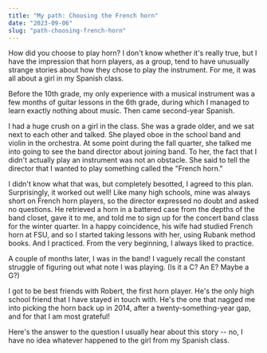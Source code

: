 ```yaml
---
title: "My path: Choosing the French horn"
date: "2023-09-06"
slug: "path-choosing-french-horn"
---
```


How did you choose to play horn? I don't know whether it's really true, but I have the impression that horn players, as a group, tend to have unusually strange stories about how they chose to play the instrument. For me, it was all about a girl in my Spanish class.

Before the 10th grade, my only experience with a musical instrument was a few months of guitar lessons in the 6th grade, during which I managed to learn exactly nothing about music. Then came second-year Spanish.

I had a huge crush on a girl in the class. She was a grade older, and we sat next to each other and talked. She played oboe in the school band and violin in the orchestra. At some point during the fall quarter, she talked me into going to see the band director about joining band. To her, the fact that I didn't actually play an instrument was not an obstacle. She said to tell the director that I wanted to play something called the "French horn."

I didn't know what that was, but completely besotted, I agreed to this plan. Surprisingly, it worked out well! Like many high schools, mine was always short on French horn players, so the director expressed no doubt and asked no questions. He retrieved a horn in a battered  case from the depths of the band closet, gave it to me, and told me to sign up for the concert band class for the winter quarter. In a happy coincidence, his wife had studied French horn at FSU, and so I started taking lessons with her, using Rubank method books. And I practiced. From the very beginning, I always liked to practice.

A couple of months later, I was in the band! I vaguely recall the constant struggle of figuring out what note I was playing. (Is it a C? An E? Maybe a G?) 

I got to be best friends with Robert, the first horn player. He's the only high school friend that I have stayed in touch with. He's the one that nagged me into picking the horn back up in 2014, after a twenty-something-year gap, and for that I am most grateful! 

Here's the answer to the question I usually hear about this story -- no, I have no idea whatever happened to the girl from my Spanish class.
